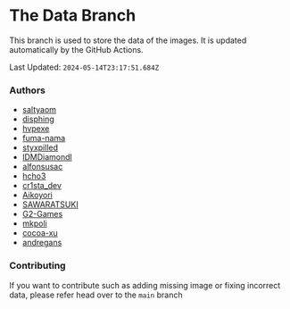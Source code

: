 # The Data Branch
This branch is used to store the data of the images. It is updated automatically by the GitHub Actions.
    
Last Updated: `2024-05-14T23:17:51.684Z`

### Authors
- [saltyaom](undefined)
- [disphing](https://drive.google.com/drive/folders/1Hy1_pAWx95QTv1nZFKUl96GImq4iKdf8)
- [hvpexe](https://github.com/hvpexe/ProgrammingVTuberLogos-VisualStudio/)
- [fuma-nama](undefined)
- [styxpilled](undefined)
- [lDMDiamondl](https://github.com/lDMDiamondl/ProgrammingVTuberLogosKR/)
- [alfonsusac](https://github.com/alfonsusac/kawaii-logos-data/tree/main)
- [hcho3](https://github.com/hcho3/XGBoostVTuberLogo)
- [cr1sta_dev](https://github.com/Crysta1221/tech_logos)
- [Aikoyori](https://github.com/Aikoyori/ProgrammingVTuberLogos)
- [SAWARATSUKI](https://github.com/SAWARATSUKI/KawaiiLogos)
- [G2-Games](https://github.com/G2-Games/fun-logos)
- [mkpoli](https://github.com/mkpoli/VTuber-Styled-Logos)
- [cocoa-xu](https://github.com/cocoa-xu/ProgrammingVTuberLogos-BEAM)
- [andregans](https://github.com/andregans/code_logotype)

### Contributing

If you want to contribute such as adding missing image or fixing incorrect data, please refer head over to the `main` branch
    